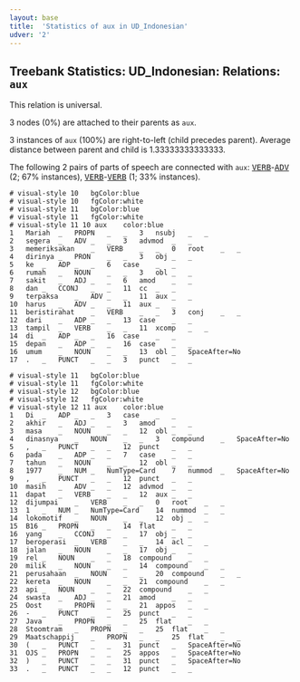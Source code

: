 ```yaml
---
layout: base
title:  'Statistics of aux in UD_Indonesian'
udver: '2'
---
```


## Treebank Statistics: UD_Indonesian: Relations: `aux`

This relation is universal.

3 nodes (0%) are attached to their parents as `aux`.

3 instances of `aux` (100%) are right-to-left (child precedes parent).
Average distance between parent and child is 1.33333333333333.

The following 2 pairs of parts of speech are connected with `aux`: <tt><a href="id-pos-VERB.html">VERB</a></tt>-<tt><a href="id-pos-ADV.html">ADV</a></tt> (2; 67% instances), <tt><a href="id-pos-VERB.html">VERB</a></tt>-<tt><a href="id-pos-VERB.html">VERB</a></tt> (1; 33% instances).


~~~ conllu
# visual-style 10	bgColor:blue
# visual-style 10	fgColor:white
# visual-style 11	bgColor:blue
# visual-style 11	fgColor:white
# visual-style 11 10 aux	color:blue
1	Mariah	_	PROPN	_	_	3	nsubj	_	_
2	segera	_	ADV	_	_	3	advmod	_	_
3	memeriksakan	_	VERB	_	_	0	root	_	_
4	dirinya	_	PRON	_	_	3	obj	_	_
5	ke	_	ADP	_	_	6	case	_	_
6	rumah	_	NOUN	_	_	3	obl	_	_
7	sakit	_	ADJ	_	_	6	amod	_	_
8	dan	_	CCONJ	_	_	11	cc	_	_
9	terpaksa	_	ADV	_	_	11	aux	_	_
10	harus	_	ADV	_	_	11	aux	_	_
11	beristirahat	_	VERB	_	_	3	conj	_	_
12	dari	_	ADP	_	_	13	case	_	_
13	tampil	_	VERB	_	_	11	xcomp	_	_
14	di	_	ADP	_	_	16	case	_	_
15	depan	_	ADP	_	_	16	case	_	_
16	umum	_	NOUN	_	_	13	obl	_	SpaceAfter=No
17	.	_	PUNCT	_	_	3	punct	_	_

~~~


~~~ conllu
# visual-style 11	bgColor:blue
# visual-style 11	fgColor:white
# visual-style 12	bgColor:blue
# visual-style 12	fgColor:white
# visual-style 12 11 aux	color:blue
1	Di	_	ADP	_	_	3	case	_	_
2	akhir	_	ADJ	_	_	3	amod	_	_
3	masa	_	NOUN	_	_	12	obl	_	_
4	dinasnya	_	NOUN	_	_	3	compound	_	SpaceAfter=No
5	,	_	PUNCT	_	_	12	punct	_	_
6	pada	_	ADP	_	_	7	case	_	_
7	tahun	_	NOUN	_	_	12	obl	_	_
8	1977	_	NUM	_	NumType=Card	7	nummod	_	SpaceAfter=No
9	,	_	PUNCT	_	_	12	punct	_	_
10	masih	_	ADV	_	_	12	advmod	_	_
11	dapat	_	VERB	_	_	12	aux	_	_
12	dijumpai	_	VERB	_	_	0	root	_	_
13	1	_	NUM	_	NumType=Card	14	nummod	_	_
14	lokomotif	_	NOUN	_	_	12	obj	_	_
15	B16	_	PROPN	_	_	14	flat	_	_
16	yang	_	CCONJ	_	_	17	obj	_	_
17	beroperasi	_	VERB	_	_	14	acl	_	_
18	jalan	_	NOUN	_	_	17	obj	_	_
19	rel	_	NOUN	_	_	18	compound	_	_
20	milik	_	NOUN	_	_	14	compound	_	_
21	perusahaan	_	NOUN	_	_	20	compound	_	_
22	kereta	_	NOUN	_	_	21	compound	_	_
23	api	_	NOUN	_	_	22	compound	_	_
24	swasta	_	ADJ	_	_	21	amod	_	_
25	Oost	_	PROPN	_	_	21	appos	_	_
26	-	_	PUNCT	_	_	25	punct	_	_
27	Java	_	PROPN	_	_	25	flat	_	_
28	Stoomtram	_	PROPN	_	_	25	flat	_	_
29	Maatschappij	_	PROPN	_	_	25	flat	_	_
30	(	_	PUNCT	_	_	31	punct	_	SpaceAfter=No
31	OJS	_	PROPN	_	_	25	appos	_	SpaceAfter=No
32	)	_	PUNCT	_	_	31	punct	_	SpaceAfter=No
33	.	_	PUNCT	_	_	12	punct	_	_

~~~


